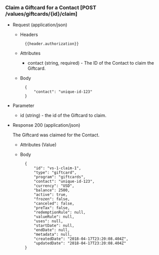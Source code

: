 ### Claim a Giftcard for a Contact [POST /values/giftcards/{id}/claim]

+ Request (application/json)
     + Headers
     
             {{header.authorization}}
 
     + Attributes
         + contact (string, required) - The ID of the Contact to claim the Giftcard.
         
     + Body
     
             {
                 "contact": "unique-id-123"
             }

+ Parameter
    + id (string) - the id of the Giftcard to claim.

+ Response 200 (application/json)

    The Giftcard was claimed for the Contact.

    + Attributes (Value)

    + Body

            {
                "id": "vs-1-claim-1",
                "type": "giftcard",
                "program": "giftcards",
                "contact": "unique-id-123",
                "currency": "USD",
                "balance": 2500,
                "active": true,
                "frozen": false,
                "canceled": false,
                "preTax": false,
                "redemptionRule": null,
                "valueRule": null,
                "uses": null,
                "startDate": null,
                "endDate": null,
                "metadata": null,
                "createdDate": "2018-04-17T23:20:08.404Z",
                "updatedDate": "2018-04-17T23:20:08.404Z"
            }
